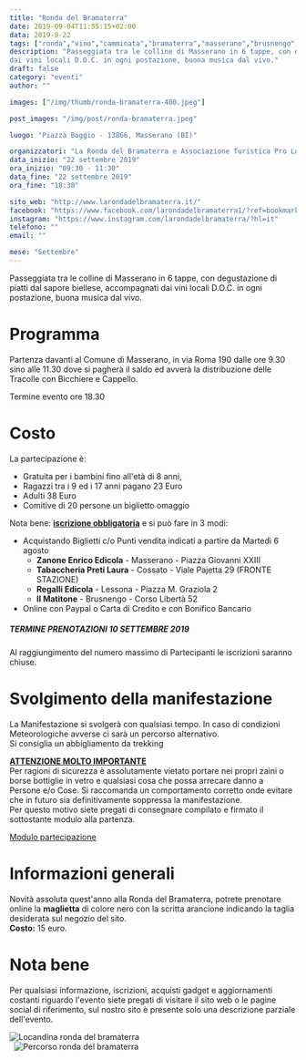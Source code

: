 ```yaml
---
title: "Ronda del Bramaterra"
date: 2019-09-04T11:55:15+02:00
data: 2019-9-22
tags: ["ronda","vino","camminata","bramaterra","masserano","brusnengo","biella","enogastronomica"]
description: "Passeggiata tra le colline di Masserano in 6 tappe, con degustazione di piatti dal sapore biellese, accompagnati
dai vini locali D.O.C. in ogni postazione, buona musica dal vivo."
draft: false
category: "eventi"
author: ""

images: ["/img/thumb/ronda-bramaterra-400.jpeg"]

post_images: "/img/post/ronda-bramaterra.jpeg"

luogo: "Piazza Boggio - 13866, Masserano (BI)"

organizzatori: "La Ronda del Bramaterra e Associazione Turistica Pro Loco Masserano"
data_inizio: "22 settembre 2019"
ora_inizio: "09:30 - 11:30"
data_fine: "22 settembre 2019"
ora_fine: "18:30"

sito_web: "http://www.larondadelbramaterra.it/"
facebook: "https://www.facebook.com/larondadelbramaterra1/?ref=bookmarks"
instagram: "https://www.instagram.com/larondadelbramaterra/?hl=it"
telefono: ""
email: ""

mese: "Settembre"
---
```

Passeggiata tra le colline di Masserano in 6 tappe, con degustazione di piatti dal sapore biellese, accompagnati
dai vini locali D.O.C. in ogni postazione, buona musica dal vivo.

# Programma
Partenza davanti al Comune di Masserano, in via Roma 190 dalle ore 9.30 sino alle 11.30 dove si pagherà il saldo ed avverà la distribuzione delle Tracolle con Bicchiere e Cappello.<br>

Termine evento ore 18.30

# Costo
La partecipazione è:

* Gratuita per i bambini fino all'età di 8 anni,
* Ragazzi tra i 9 ed i 17 anni pagano 23 Euro
* Adulti 38 Euro
* Comitive di 20 persone un biglietto omaggio 

Nota bene: <u>**iscrizione obbligatoria**</u> e si può fare in 3 modi:

* Acquistando Biglietti c/o Punti vendita indicati a partire da Martedì 6 agosto
    * **Zanone Enrico Edicola** - Masserano - Piazza Giovanni XXIII
    * **Tabaccheria Preti Laura** - Cossato - Viale Pajetta 29 (FRONTE STAZIONE)
    * **Regalli Edicola** - Lessona - Piazza M. Graziola 2
    * **Il Matitone** - Brusnengo - Corso Libertà 52
* Online con Paypal o Carta di Credito e con Bonifico Bancario


##### TERMINE PRENOTAZIONI 10 SETTEMBRE 2019
Al raggiungimento del numero massimo di Partecipanti le iscrizioni saranno chiuse.

# Svolgimento della manifestazione

La Manifestazione si svolgerà con qualsiasi tempo. In caso di condizioni Meteorologiche avverse ci sarà un percorso alternativo.<br>
Si consiglia un abbigliamento da trekking

<u>**ATTENZIONE MOLTO IMPORTANTE**</u><br>
Per ragioni di sicurezza è assolutamente vietato portare nei propri zaini o borse bottiglie in vetro e qualsiasi cosa che possa arrecare danno a Persone e/o Cose. Si raccomanda un comportamento corretto onde evitare  che in futuro sia definitivamente soppressa la manifestazione.<br>
Per questo motivo siete pregati di consegnare  compilato e firmato il sottostante modulo alla partenza.

[Modulo partecipazione](http://files.spazioweb.it/29/d4/29d41bbc-9655-4e22-bb59-c19d034cbd9f.pdf)

# Informazioni generali 
Novità assoluta quest'anno alla Ronda del Bramaterra, potrete prenotare online la **maglietta** di colore nero con la scritta arancione indicando la taglia desiderata sul negozio del sito.<br>
**Costo:** 15 euro.

# Nota bene
Per qualsiasi informazione, iscrizioni, acquisti gadget e aggiornamenti costanti riguardo l'evento siete pregati di visitare il sito web o le pagine social di riferimento, sul nostro sito è presente solo una descrizione parziale dell'evento.

![Locandina ronda del bramaterra](/img/post/volantino-bramaterra.jpeg)<br>
&nbsp;
![Percorso ronda del bramaterra](/img/post/percorso-bramaterra.jpeg)